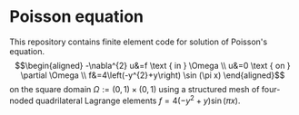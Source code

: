 # Poisson equation
This repository contains finite element code for solution of Poisson's equation.
$$\begin{aligned}
-\nabla^{2} u&=f \text { in } \Omega \\
u&=0 \text { on } \partial \Omega \\
f&=4\left(-y^{2}+y\right) \sin (\pi x)
\end{aligned}$$
on the square domain $\Omega:=(0,1) \times(0,1)$ using a structured mesh of four-noded quadrilateral Lagrange elements  $f=4\left(-y^{2}+y\right) \sin (\pi x)$.